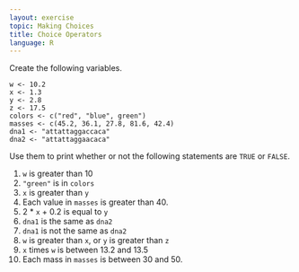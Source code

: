 ```yaml
---
layout: exercise
topic: Making Choices
title: Choice Operators
language: R
---
```


Create the following variables.

```
w <- 10.2
x <- 1.3
y <- 2.8
z <- 17.5
colors <- c("red", "blue", green")
masses <- c(45.2, 36.1, 27.8, 81.6, 42.4)
dna1 <- "attattaggaccaca"
dna2 <- "attattaggaacaca"
```

Use them to print whether or not the following statements are `TRUE` or `FALSE`.

1. `w` is greater than 10
2. `"green"` is in `colors`
3. `x` is greater than `y`
4. Each value in `masses` is greater than 40.
5. 2 * `x` + 0.2 is equal to `y`
6. `dna1` is the same as `dna2`
7. `dna1` is not the same as `dna2`
8. `w` is greater than `x`, or `y` is greater than `z`
9. `x` times `w` is between 13.2 and 13.5
10. Each mass in `masses` is between 30 and 50.
